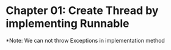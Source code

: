 # Chapter 01: Create Thread by implementing Runnable


*Note: We can not throw Exceptions in implementation method